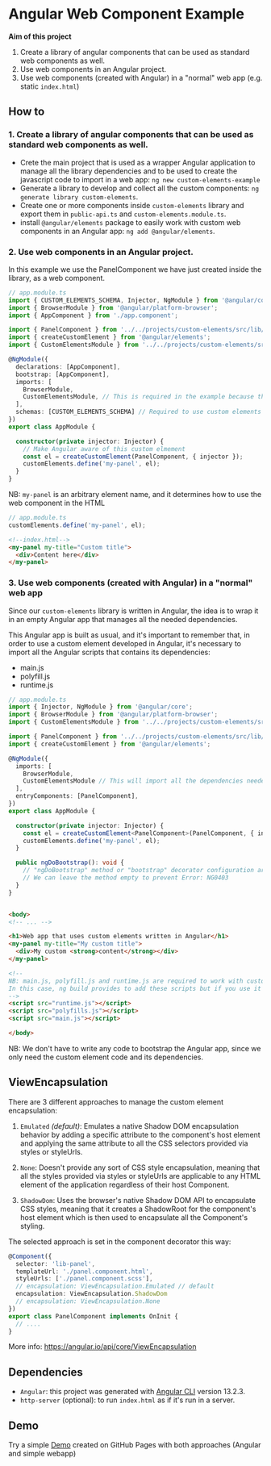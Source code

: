 # Angular Web Component Example

**Aim of this project**

1. Create a library of angular components that can be used as standard web components as well.
2. Use web components in an Angular project.
3. Use web components (created with Angular) in a "normal" web app (e.g. static `index.html`)

## How to

### 1. Create a library of angular components that can be used as standard web components as well.

- Crete the main project that is used as a wrapper Angular application to manage all the library dependencies and to be
  used to create the javascript code to import in a web app: `ng new custom-elements-example`
- Generate a library to develop and collect all the custom components: `ng generate library custom-elements`.
- Create one or more components inside `custom-elements` library and export them in `public-api.ts`
  and `custom-elements.module.ts`.
- install `@angular/elements` package to easily work with custom web components in an Angular
  app: `ng add @angular/elements`.

### 2. Use web components in an Angular project.

In this example we use the PanelComponent we have just created inside the library, as a web component.

```typescript
// app.module.ts
import { CUSTOM_ELEMENTS_SCHEMA, Injector, NgModule } from '@angular/core';
import { BrowserModule } from '@angular/platform-browser';
import { AppComponent } from './app.component';

import { PanelComponent } from '../../projects/custom-elements/src/lib/components/panel/panel.component';
import { createCustomElement } from '@angular/elements';
import { CustomElementsModule } from '../../projects/custom-elements/src/lib/custom-elements.module';

@NgModule({
  declarations: [AppComponent],
  bootstrap: [AppComponent],
  imports: [
    BrowserModule,
    CustomElementsModule, // This is required in the example because the library is exported by this Angular app
  ],
  schemas: [CUSTOM_ELEMENTS_SCHEMA] // Required to use custom elements in an Angular app
})
export class AppModule {

  constructor(private injector: Injector) {
    // Make Angular aware of this custom elmement
    const el = createCustomElement(PanelComponent, { injector });
    customElements.define('my-panel', el);
  }
}
```

NB: `my-panel` is an arbitrary element name, and it determines how to use the web component in the HTML

```typescript
// app.module.ts
customElements.define('my-panel', el);
```

```html
<!--index.html-->
<my-panel my-title="Custom title">
  <div>Content here</div>
</my-panel>
```

### 3. Use web components (created with Angular) in a "normal" web app

Since our `custom-elements` library is written in Angular, the idea is to wrap it in an empty Angular app that manages
all the needed dependencies.

This Angular app is built as usual, and it's important to remember that, in order to use a custom element developed in
Angular, it's necessary to import all the Angular scripts that contains its dependencies:

- main.js
- polyfill.js
- runtime.js

```typescript
// app.module.ts
import { Injector, NgModule } from '@angular/core';
import { BrowserModule } from '@angular/platform-browser';
import { CustomElementsModule } from '../../projects/custom-elements/src/lib/custom-elements.module';

import { PanelComponent } from '../../projects/custom-elements/src/lib/components/panel/panel.component';
import { createCustomElement } from '@angular/elements';

@NgModule({
  imports: [
    BrowserModule,
    CustomElementsModule // This will import all the dependencies needed by the "custom-elements" library
  ],
  entryComponents: [PanelComponent],
})
export class AppModule {

  constructor(private injector: Injector) {
    const el = createCustomElement<PanelComponent>(PanelComponent, { injector });
    customElements.define('my-panel', el);
  }

  public ngDoBootstrap(): void {
    // "ngDoBootstrap" method or "bootstrap" decorator configuration are required
    // We can leave the method empty to prevent Error: NG0403
  }
}

```

```html

<body>
<!-- ... -->

<h1>Web app that uses custom elements written in Angular</h1>
<my-panel my-title="My custom title">
  <div>My custom <strong>content</strong></div>
</my-panel>

<!--
NB: main.js, polyfill.js and runtime.js are required to work with custom components created by Angular!
In this case, ng build provides to add these scripts but if you use it somewhere else, you need to do it manually:
-->
<script src="runtime.js"></script>
<script src="polyfills.js"></script>
<script src="main.js"></script>

</body>

```

NB: We don't have to write any code to bootstrap the Angular app, since we only need the custom element code and its
dependencies.

## ViewEncapsulation

There are 3 different approaches to manage the custom element encapsulation:

1. `Emulated` _(default)_: Emulates a native Shadow DOM encapsulation behavior by adding a specific attribute to the
   component's host element and applying the same attribute to all the CSS selectors provided via styles or styleUrls.

2. `None`: Doesn't provide any sort of CSS style encapsulation, meaning that all the styles provided via styles or
   styleUrls are applicable to any HTML element of the application regardless of their host Component.

3. `ShadowDom`: Uses the browser's native Shadow DOM API to encapsulate CSS styles, meaning that it creates a ShadowRoot
   for the component's host element which is then used to encapsulate all the Component's styling.

The selected approach is set in the component decorator this way:

```typescript
@Component({
  selector: 'lib-panel',
  templateUrl: './panel.component.html',
  styleUrls: ['./panel.component.scss'],
  // encapsulation: ViewEncapsulation.Emulated // default
  encapsulation: ViewEncapsulation.ShadowDom
  // encapsulation: ViewEncapsulation.None
})
export class PanelComponent implements OnInit {
  // ....
}

```

More info: https://angular.io/api/core/ViewEncapsulation

## Dependencies

- `Angular`: this project was generated with [Angular CLI](https://github.com/angular/angular-cli) version 13.2.3.
- `http-server` (optional): to run `index.html` as if it's run in a server.

## Demo
Try a simple [Demo](https://danielzotti.github.io/angular-webcomponent-example) created on  GitHub Pages with both approaches (Angular and simple webapp)
